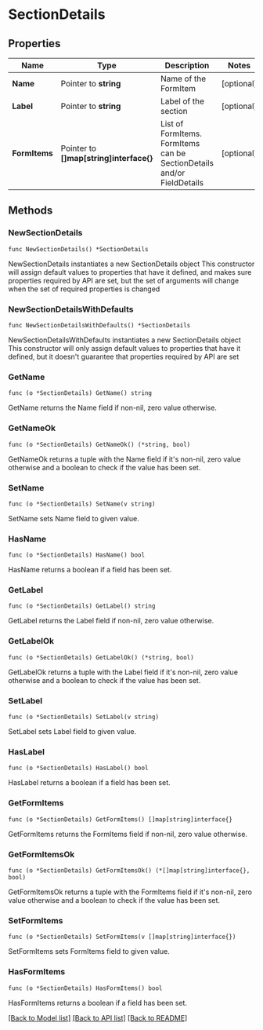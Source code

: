 # SectionDetails

## Properties

Name | Type | Description | Notes
------------ | ------------- | ------------- | -------------
**Name** | Pointer to **string** | Name of the FormItem | [optional] 
**Label** | Pointer to **string** | Label of the section | [optional] 
**FormItems** | Pointer to **[]map[string]interface{}** | List of FormItems. FormItems can be SectionDetails and/or FieldDetails | [optional] 

## Methods

### NewSectionDetails

`func NewSectionDetails() *SectionDetails`

NewSectionDetails instantiates a new SectionDetails object
This constructor will assign default values to properties that have it defined,
and makes sure properties required by API are set, but the set of arguments
will change when the set of required properties is changed

### NewSectionDetailsWithDefaults

`func NewSectionDetailsWithDefaults() *SectionDetails`

NewSectionDetailsWithDefaults instantiates a new SectionDetails object
This constructor will only assign default values to properties that have it defined,
but it doesn't guarantee that properties required by API are set

### GetName

`func (o *SectionDetails) GetName() string`

GetName returns the Name field if non-nil, zero value otherwise.

### GetNameOk

`func (o *SectionDetails) GetNameOk() (*string, bool)`

GetNameOk returns a tuple with the Name field if it's non-nil, zero value otherwise
and a boolean to check if the value has been set.

### SetName

`func (o *SectionDetails) SetName(v string)`

SetName sets Name field to given value.

### HasName

`func (o *SectionDetails) HasName() bool`

HasName returns a boolean if a field has been set.

### GetLabel

`func (o *SectionDetails) GetLabel() string`

GetLabel returns the Label field if non-nil, zero value otherwise.

### GetLabelOk

`func (o *SectionDetails) GetLabelOk() (*string, bool)`

GetLabelOk returns a tuple with the Label field if it's non-nil, zero value otherwise
and a boolean to check if the value has been set.

### SetLabel

`func (o *SectionDetails) SetLabel(v string)`

SetLabel sets Label field to given value.

### HasLabel

`func (o *SectionDetails) HasLabel() bool`

HasLabel returns a boolean if a field has been set.

### GetFormItems

`func (o *SectionDetails) GetFormItems() []map[string]interface{}`

GetFormItems returns the FormItems field if non-nil, zero value otherwise.

### GetFormItemsOk

`func (o *SectionDetails) GetFormItemsOk() (*[]map[string]interface{}, bool)`

GetFormItemsOk returns a tuple with the FormItems field if it's non-nil, zero value otherwise
and a boolean to check if the value has been set.

### SetFormItems

`func (o *SectionDetails) SetFormItems(v []map[string]interface{})`

SetFormItems sets FormItems field to given value.

### HasFormItems

`func (o *SectionDetails) HasFormItems() bool`

HasFormItems returns a boolean if a field has been set.


[[Back to Model list]](../README.md#documentation-for-models) [[Back to API list]](../README.md#documentation-for-api-endpoints) [[Back to README]](../README.md)


